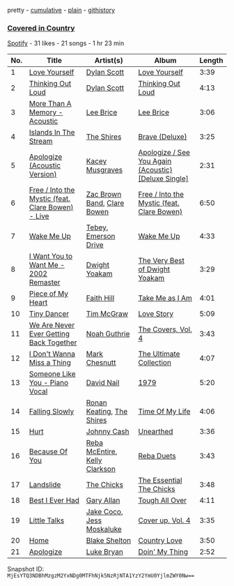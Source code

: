 pretty - [cumulative](/playlists/cumulative/0jJQDST7bzwAYlN19tFLXw.md) - [plain](/playlists/plain/0jJQDST7bzwAYlN19tFLXw) - [githistory](https://github.githistory.xyz/mackorone/spotify-playlist-archive/blob/main/playlists/plain/0jJQDST7bzwAYlN19tFLXw)

### [Covered in Country](https://open.spotify.com/playlist/0jJQDST7bzwAYlN19tFLXw)

> 

[Spotify](https://open.spotify.com/user/spotify) - 31 likes - 21 songs - 1 hr 23 min

| No. | Title | Artist(s) | Album | Length |
|---|---|---|---|---|
| 1 | [Love Yourself](https://open.spotify.com/track/7g6KRfjT9n3JWNJtyZtcA5) | [Dylan Scott](https://open.spotify.com/artist/78YqeIji3mgAS2K1Maca6x) | [Love Yourself](https://open.spotify.com/album/2WHKbOZVfSDTJny1dNQnsJ) | 3:39 |
| 2 | [Thinking Out Loud](https://open.spotify.com/track/6P2Mw3g7PWtQNDsuKOUH8J) | [Dylan Scott](https://open.spotify.com/artist/78YqeIji3mgAS2K1Maca6x) | [Thinking Out Loud](https://open.spotify.com/album/0o7fyD45hAyqmoFs0qCiDK) | 4:13 |
| 3 | [More Than A Memory \- Acoustic](https://open.spotify.com/track/2T0bFbSCjQf9DA1xoZklWe) | [Lee Brice](https://open.spotify.com/artist/5Zq7R5qmi58ByYyBQTlNuk) | [Lee Brice](https://open.spotify.com/album/00PioaYEwJ6ElvlZFcBkfv) | 3:06 |
| 4 | [Islands In The Stream](https://open.spotify.com/track/6ERwu5F4XDDrBfQdyIVefp) | [The Shires](https://open.spotify.com/artist/48hCuDf2HUMGTgMhqLfic3) | [Brave \(Deluxe\)](https://open.spotify.com/album/3BgLMdgCstFY9g2bxxoR8f) | 3:25 |
| 5 | [Apologize \(Acoustic Version\)](https://open.spotify.com/track/6QT53ohGZeLGoYktBPRePD) | [Kacey Musgraves](https://open.spotify.com/artist/70kkdajctXSbqSMJbQO424) | [Apologize / See You Again \(Acoustic\) \[Deluxe Single\]](https://open.spotify.com/album/1JJftqO5YmyYuXXAvfIf1A) | 2:31 |
| 6 | [Free / Into the Mystic \(feat\. Clare Bowen\) \- Live](https://open.spotify.com/track/39x7EdgGsM2Y4lYTdxeVlZ) | [Zac Brown Band](https://open.spotify.com/artist/6yJCxee7QumYr820xdIsjo), [Clare Bowen](https://open.spotify.com/artist/1LBeAxaCAHECiK355bwtlW) | [Free / Into the Mystic \(feat\. Clare Bowen\)](https://open.spotify.com/album/3UHH4Np8hrqgy8mybgqcwU) | 6:50 |
| 7 | [Wake Me Up](https://open.spotify.com/track/6fxx9HgKoBFPlU6ljPuAqd) | [Tebey](https://open.spotify.com/artist/2S0WpGRnEPyS5OuMp3KOEo), [Emerson Drive](https://open.spotify.com/artist/1efrXlPhLKv7PvgUxVcqIS) | [Wake Me Up](https://open.spotify.com/album/7DasS3u0etffZQHxbU705j) | 4:33 |
| 8 | [I Want You to Want Me \- 2002 Remaster](https://open.spotify.com/track/0f6bLRsE8mtzljXSoeCswO) | [Dwight Yoakam](https://open.spotify.com/artist/2sxmKe3CUrWnx7eoXMhOlW) | [The Very Best of Dwight Yoakam](https://open.spotify.com/album/6R9VSmUIjTy9CMro0ZIoeY) | 3:29 |
| 9 | [Piece of My Heart](https://open.spotify.com/track/5I7a2zThNmOtlbwrRlcN88) | [Faith Hill](https://open.spotify.com/artist/25NQNriVT2YbSW80ILRWJa) | [Take Me as I Am](https://open.spotify.com/album/79nKKGW7tQCPQ21NejFUJZ) | 4:01 |
| 10 | [Tiny Dancer](https://open.spotify.com/track/7uQG1fOTqbvo3SYOnqm8hj) | [Tim McGraw](https://open.spotify.com/artist/6roFdX1y5BYSbp60OTJWMd) | [Love Story](https://open.spotify.com/album/3yWndEe8eqSlbp2b9dAFWU) | 5:09 |
| 11 | [We Are Never Ever Getting Back Together](https://open.spotify.com/track/4MSap5U6wiNTngQo3RojkU) | [Noah Guthrie](https://open.spotify.com/artist/6b0Wy4mw8ePj9w2EX3s4V3) | [The Covers, Vol\. 4](https://open.spotify.com/album/3ZAIFOXNrAcIR4PskJFTjU) | 3:43 |
| 12 | [I Don't Wanna Miss a Thing](https://open.spotify.com/track/3MlJkDT6QhDV97qzSUcWq8) | [Mark Chesnutt](https://open.spotify.com/artist/2cNV8vNe2fPFf6OfGOBbSS) | [The Ultimate Collection](https://open.spotify.com/album/38oEF7zoHNoQIjwKcmPuIT) | 4:07 |
| 13 | [Someone Like You \- Piano Vocal](https://open.spotify.com/track/1QsHJ1jrBkTsU9P4MDnQpK) | [David Nail](https://open.spotify.com/artist/4DZGvSv2oMkBUnPz67E6z6) | [1979](https://open.spotify.com/album/6nYA36UDX0mEK3g9kM4h3Z) | 5:20 |
| 14 | [Falling Slowly](https://open.spotify.com/track/0CEX2aPG0v5y3GRw3QPkS7) | [Ronan Keating](https://open.spotify.com/artist/3nlHsNqwCSvT988ZfSW1Yh), [The Shires](https://open.spotify.com/artist/48hCuDf2HUMGTgMhqLfic3) | [Time Of My Life](https://open.spotify.com/album/5SRYXi1qsbxxNBcOQBZ3EU) | 4:06 |
| 15 | [Hurt](https://open.spotify.com/track/5rpRzNcJZqKQXk9PIjreB6) | [Johnny Cash](https://open.spotify.com/artist/6kACVPfCOnqzgfEF5ryl0x) | [Unearthed](https://open.spotify.com/album/5xeMctXQWNmMq4aAjwuR3e) | 3:36 |
| 16 | [Because Of You](https://open.spotify.com/track/5LGEfWqwgYL16tyXkrRC8J) | [Reba McEntire](https://open.spotify.com/artist/02rd0anEWfMtF7iMku9uor), [Kelly Clarkson](https://open.spotify.com/artist/3BmGtnKgCSGYIUhmivXKWX) | [Reba Duets](https://open.spotify.com/album/39Os87XP3yC2XBSpAur4BL) | 3:43 |
| 17 | [Landslide](https://open.spotify.com/track/65nCVhtlWYUzNvcM1MYp4l) | [The Chicks](https://open.spotify.com/artist/25IG9fa7cbdmCIy3OnuH57) | [The Essential The Chicks](https://open.spotify.com/album/31St5diPbTZoCjOwWXSMWD) | 3:48 |
| 18 | [Best I Ever Had](https://open.spotify.com/track/120w1eBYfiYrSXtegu6uEb) | [Gary Allan](https://open.spotify.com/artist/37W8SKV5Vc8lcGtdyWCA5m) | [Tough All Over](https://open.spotify.com/album/2f2pU2XjUiqq6qTZjOJgOH) | 4:11 |
| 19 | [Little Talks](https://open.spotify.com/track/7gBrb7sWCOro4ED4faQSTm) | [Jake Coco](https://open.spotify.com/artist/6WyeyhNDpeIVbznnztFDQZ), [Jess Moskaluke](https://open.spotify.com/artist/5wCYmeBtrQWxKmOBsXx3et) | [Cover up, Vol\. 4](https://open.spotify.com/album/54kyrrBYbG3qYDBE1DXa3b) | 3:35 |
| 20 | [Home](https://open.spotify.com/track/7bkUOZXh8FDTcQmeAP9r6n) | [Blake Shelton](https://open.spotify.com/artist/1UTPBmNbXNTittyMJrNkvw) | [Country Love](https://open.spotify.com/album/7hMWp3HxPi3PGnjTe7eRt8) | 3:50 |
| 21 | [Apologize](https://open.spotify.com/track/5Q87J0EX7neuWEqybXQhfr) | [Luke Bryan](https://open.spotify.com/artist/0BvkDsjIUla7X0k6CSWh1I) | [Doin' My Thing](https://open.spotify.com/album/13pqUKo7eRvMKFGpfCGyEF) | 2:52 |

Snapshot ID: `MjEsYTQ3NDBhMzgzM2YxNDg0MTFhNjk5NzRjNTA1YzY2YmU0YjlmZWY0Nw==`
